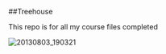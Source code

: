 ##Treehouse

This repo is for all my course files completed

![20130803_190321](https://cloud.githubusercontent.com/assets/13526338/21575296/b5911922-ced5-11e6-971e-1bb49dfb2d1c.jpg)
